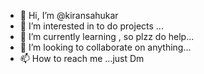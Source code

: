 - 👋 Hi, I’m @kiransahukar
- 👀 I’m interested in to do projects ...
- 🌱 I’m currently learning , so plzz do help...
- 💞️ I’m looking to collaborate on anything...
- 📫 How to reach me ...just Dm


<!---
kiransahukar/kiransahukar is a ✨ special ✨ repository because its `README.md` (this file) appears on your GitHub profile.
You can click the Preview link to take a look at your changes.
--->
